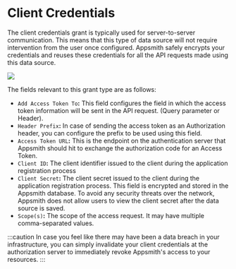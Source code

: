 # Client Credentials

The client credentials grant is typically used for server-to-server communication. This means that this type of data source will not require intervention from the user once configured. Appsmith safely encrypts your credentials and reuses these credentials for all the API requests made using this data source.

![](/img/client-credentials.gif)

The fields relevant to this grant type are as follows:

* `Add Access Token To`**:** This field configures the field in which the access token information will be sent in the API request. (Query parameter or Header).
* `Header Prefix`**:** In case of sending the access token as an Authorization header, you can configure the prefix to be used using this field.
* `Access Token URL`**:** This is the endpoint on the authentication server that Appsmith should hit to exchange the authorization code for an Access Token.
* `Client ID`**:** The client identifier issued to the client during the application registration process
* `Client Secret`**:** The client secret issued to the client during the application registration process. This field is encrypted and stored in the Appsmith database. To avoid any security threats over the network, Appsmith does not allow users to view the client secret after the data source is saved.
* `Scope(s)`**:** The scope of the access request. It may have multiple comma-separated values.

:::caution
In case you feel like there may have been a data breach in your infrastructure, you can simply invalidate your client credentials at the authorization server to immediately revoke Appsmith's access to your resources.
:::
